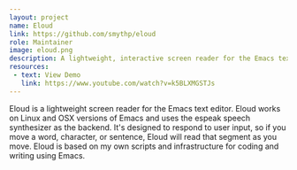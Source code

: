 ```yaml
---
layout: project
name: Eloud
link: https://github.com/smythp/eloud
role: Maintainer
image: eloud.png
description: A lightweight, interactive screen reader for the Emacs text editor.
resources:
 - text: View Demo
   link: https://www.youtube.com/watch?v=k5BLXMGSTJs
---
```


<p>
	Eloud is a lightweight screen reader for the Emacs text editor. Eloud works on Linux and OSX versions of Emacs and uses the espeak speech synthesizer as the backend. It's designed to respond to user input, so if you move a word, character, or sentence, Eloud will read that segment as you move. Eloud is based on my own scripts and infrastructure for coding and writing using Emacs.
	</p>
	
	
	


